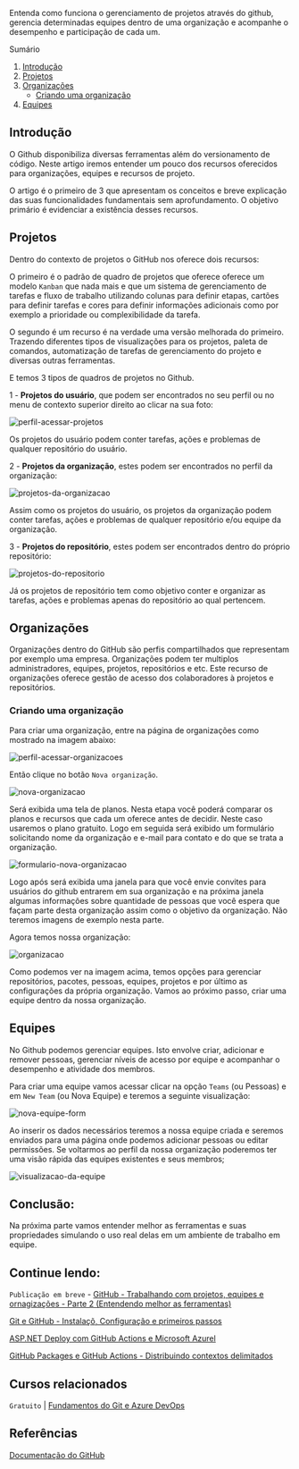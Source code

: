 Entenda como funciona o gerenciamento de projetos através do github, gerencia determinadas equipes dentro de uma organização e acompanhe o desempenho e participação de cada um.

Sumário
 1. [Introdução](#introducao)
 2. [Projetos](#projetos)
 3. [Organizações](#organizacoes)
    - [Criando uma organização](#criando-uma-organizacao)
 4. [Equipes](#equipes)


<div id='introducao'></div>

## Introdução

O Github disponibiliza diversas ferramentas além do versionamento de código. Neste artigo iremos entender um pouco dos recursos oferecidos para organizações, equipes e recursos de projeto.

O artigo é o primeiro de 3 que apresentam os conceitos e breve explicação das suas funcionalidades fundamentais sem aprofundamento. O objetivo primário é evidenciar a existência desses recursos.

<div id='projetos'></div>

## Projetos

Dentro do contexto de projetos o GitHub nos oferece dois recursos:

 O primeiro é o padrão de quadro de projetos que oferece oferece um modelo `Kanban` que nada mais e que um sistema de gerenciamento de tarefas e fluxo de trabalho utilizando colunas para definir etapas, cartões para definir tarefas e cores para definir informações adicionais como por exemplo a prioridade ou complexibilidade da tarefa.

 O segundo é um recurso é na verdade uma versão melhorada do primeiro. Trazendo diferentes tipos de visualizações para os projetos, paleta de comandos, automatização de tarefas de gerenciamento do projeto e diversas outras ferramentas.

 E temos 3 tipos de quadros de projetos no Github.
 
 1 - **Projetos do usuário**, que podem ser encontrados no seu perfil ou no menu de contexto superior direito ao clicar na sua foto:

![perfil-acessar-projetos](https://raw.githubusercontent.com/balta-io/blog/main/github-trabalhando-com-projetos-equipes-e-organizacoes/images/profile-projetcs.png)

 Os projetos do usuário podem conter tarefas, ações e problemas de qualquer repositório do usuário.

 <div id='pagina-de-organizacoes'>

 2 - **Projetos da organização**, estes podem ser encontrados no perfil da organização:

![projetos-da-organizacao](https://raw.githubusercontent.com/balta-io/blog/main/github-trabalhando-com-projetos-equipes-e-organizacoes/images/organization-projects.png)

Assim como os projetos do usuário, os projetos da organização podem conter tarefas, ações e problemas de qualquer repositório e/ou equipe da organização.

3 - **Projetos do repositório**, estes podem ser encontrados dentro do próprio repositório:

![projetos-do-repositorio](https://raw.githubusercontent.com/balta-io/blog/main/github-trabalhando-com-projetos-equipes-e-organizacoes/images/repository-projects.png)

Já os projetos de repositório tem como objetivo conter e organizar as tarefas, ações e problemas apenas do repositório ao qual pertencem.

<div id='organizacoes'></div>

## Organizações

Organizações dentro do GitHub são perfis compartilhados que representam por exemplo uma empresa. Organizações podem ter multiplos administradores, equipes, projetos, repositórios e etc. Este recurso de organizações oferece gestão de acesso dos colaboradores à projetos e repositórios.

<div id='criando-uma-organizacao'></div>

### Criando uma organização

Para criar uma organização, entre na página de organizações como mostrado na imagem abaixo:

![perfil-acessar-organizacoes](https://raw.githubusercontent.com/balta-io/blog/main/github-trabalhando-com-projetos-equipes-e-organizacoes/images/profile-organizations.png)

Então clique no botão `Nova organização`.

![nova-organizacao](https://raw.githubusercontent.com/balta-io/blog/main/github-trabalhando-com-projetos-equipes-e-organizacoes/images/new-organization.png)

Será exibida uma tela de planos. Nesta etapa você poderá comparar os planos e recursos que cada um oferece antes de decidir. Neste caso usaremos o plano gratuito. Logo em seguida será exibido um formulário solicitando nome da organização e e-mail para contato e do que se trata a organização.

![formulario-nova-organizacao](https://raw.githubusercontent.com/balta-io/blog/main/github-trabalhando-com-projetos-equipes-e-organizacoes/images/new-organization-form.png)

Logo após será exibida uma janela para que você envie convites para usuários do github entrarem em sua organização e na próxima janela algumas informações sobre quantidade de pessoas que você espera que façam parte desta organização assim como o objetivo da organização. Não teremos imagens de exemplo nesta parte.

Agora temos nossa organização:

![organizacao](https://raw.githubusercontent.com/balta-io/blog/main/github-trabalhando-com-projetos-equipes-e-organizacoes/images/organization.png)

Como podemos ver na imagem acima, temos opções para gerenciar repositórios, pacotes, pessoas, equipes, projetos e por último as configurações da própria organização. Vamos ao próximo passo, criar uma equipe dentro da nossa organização.
 
 <div id='projetos'></div>

## Equipes

No Github podemos gerenciar equipes. Isto envolve criar, adicionar e remover pessoas, gerenciar níveis de acesso por equipe e acompanhar o desempenho e atividade dos membros.

Para criar uma equipe vamos acessar clicar na opção `Teams` (ou Pessoas) e em `New Team` (ou Nova Equipe) e teremos a seguinte visualização:

![nova-equipe-form](https://raw.githubusercontent.com/balta-io/blog/main/github-trabalhando-com-projetos-equipes-e-organizacoes/images/new-team.png)

Ao inserir os dados necessários teremos a nossa equipe criada e seremos enviados para uma página onde podemos adicionar pessoas ou editar permissões. Se voltarmos ao perfil da nossa organização poderemos ter uma visão rápida das equipes existentes e seus membros;

![visualizacao-da-equipe](https://raw.githubusercontent.com/balta-io/blog/main/github-trabalhando-com-projetos-equipes-e-organizacoes/images/new-team-view.png)

## Conclusão: 

Na próxima parte vamos entender melhor as ferramentas e suas propriedades simulando o uso real delas em um ambiente de trabalho em equipe.

## Continue lendo:
`Publicação em breve` - [GitHub - Trabalhando com projetos, equipes e ornagizações - Parte 2 (Entendendo melhor as ferramentas)](https://balta.io/blog/github-trabalhando-com-projetos-equipes-e-organizacoes-pt2-entendendo-melhor-as-ferramentas)

[Git e GitHub - Instalaçõ, Configuração e primeiros passos](https://balta.io/blog/git-github-primeiros-passos)

[ASP.NET Deploy com GitHub Actions e Microsoft Azurel](https://balta.io/blog/aspnet-deploy-github-actions-azure)

[GitHub Packages e GitHub Actions - Distribuindo contextos delimitados](https://balta.io/blog/github-packages-github-actions-distribuindo-contextos-delimitados)
## Cursos relacionados

`Gratuito` | [Fundamentos do Git e Azure DevOps](https://balta.io/cursos/fundamentos-git-azure-devops)

<div id='ref'></div> 

## Referências
[Documentação do GitHub](https://docs.github.com/)
